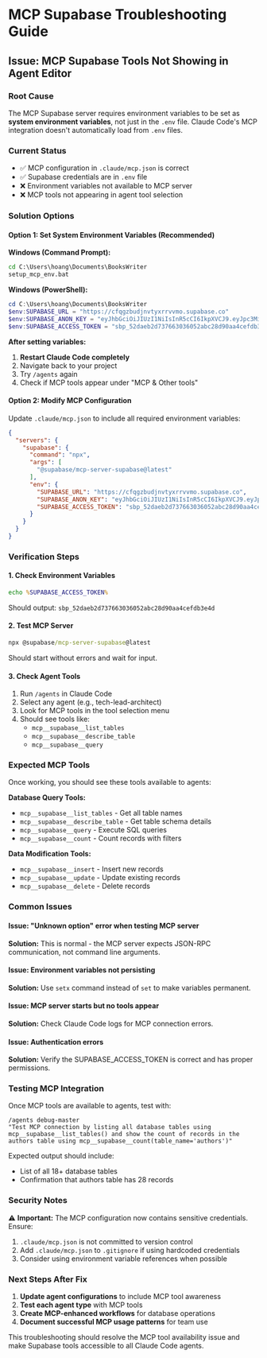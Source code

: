 # MCP Supabase Troubleshooting Guide

## Issue: MCP Supabase Tools Not Showing in Agent Editor

### Root Cause
The MCP Supabase server requires environment variables to be set as **system environment variables**, not just in the `.env` file. Claude Code's MCP integration doesn't automatically load from `.env` files.

### Current Status
- ✅ MCP configuration in `.claude/mcp.json` is correct
- ✅ Supabase credentials are in `.env` file
- ❌ Environment variables not available to MCP server
- ❌ MCP tools not appearing in agent tool selection

### Solution Options

#### Option 1: Set System Environment Variables (Recommended)

**Windows (Command Prompt):**
```cmd
cd C:\Users\hoang\Documents\BooksWriter
setup_mcp_env.bat
```

**Windows (PowerShell):**
```powershell
cd C:\Users\hoang\Documents\BooksWriter
$env:SUPABASE_URL = "https://cfqgzbudjnvtyxrrvvmo.supabase.co"
$env:SUPABASE_ANON_KEY = "eyJhbGciOiJIUzI1NiIsInR5cCI6IkpXVCJ9.eyJpc3MiOiJzdXBhYmFzZSIsInJlZiI6ImNmcWd6YnVkam52dHl4cnJ2dm1vIiwicm9sZSI6ImFub24iLCJpYXQiOjE3NTI2MDc4NTcsImV4cCI6MjA2ODE4Mzg1N30.htAv5kEmCFYdpGwhczSclA26pBDofhkMHu4OPmARp6w"
$env:SUPABASE_ACCESS_TOKEN = "sbp_52daeb2d737663036052abc28d90aa4cefdb3e4d"
```

**After setting variables:**
1. **Restart Claude Code completely**
2. Navigate back to your project
3. Try `/agents` again
4. Check if MCP tools appear under "MCP & Other tools"

#### Option 2: Modify MCP Configuration

Update `.claude/mcp.json` to include all required environment variables:

```json
{
  "servers": {
    "supabase": {
      "command": "npx",
      "args": [
        "@supabase/mcp-server-supabase@latest"
      ],
      "env": {
        "SUPABASE_URL": "https://cfqgzbudjnvtyxrrvvmo.supabase.co",
        "SUPABASE_ANON_KEY": "eyJhbGciOiJIUzI1NiIsInR5cCI6IkpXVCJ9.eyJpc3MiOiJzdXBhYmFzZSIsInJlZiI6ImNmcWd6YnVkam52dHl4cnJ2dm1vIiwicm9sZSI6ImFub24iLCJpYXQiOjE3NTI2MDc4NTcsImV4cCI6MjA2ODE4Mzg1N30.htAv5kEmCFYdpGwhczSclA26pBDofhkMHu4OPmARp6w",
        "SUPABASE_ACCESS_TOKEN": "sbp_52daeb2d737663036052abc28d90aa4cefdb3e4d"
      }
    }
  }
}
```

### Verification Steps

#### 1. Check Environment Variables
```cmd
echo %SUPABASE_ACCESS_TOKEN%
```
Should output: `sbp_52daeb2d737663036052abc28d90aa4cefdb3e4d`

#### 2. Test MCP Server
```cmd
npx @supabase/mcp-server-supabase@latest
```
Should start without errors and wait for input.

#### 3. Check Agent Tools
1. Run `/agents` in Claude Code
2. Select any agent (e.g., tech-lead-architect)
3. Look for MCP tools in the tool selection menu
4. Should see tools like:
   - `mcp__supabase__list_tables`
   - `mcp__supabase__describe_table`
   - `mcp__supabase__query`

### Expected MCP Tools

Once working, you should see these tools available to agents:

**Database Query Tools:**
- `mcp__supabase__list_tables` - Get all table names
- `mcp__supabase__describe_table` - Get table schema details
- `mcp__supabase__query` - Execute SQL queries
- `mcp__supabase__count` - Count records with filters

**Data Modification Tools:**
- `mcp__supabase__insert` - Insert new records
- `mcp__supabase__update` - Update existing records
- `mcp__supabase__delete` - Delete records

### Common Issues

#### Issue: "Unknown option" error when testing MCP server
**Solution:** This is normal - the MCP server expects JSON-RPC communication, not command line arguments.

#### Issue: Environment variables not persisting
**Solution:** Use `setx` command instead of `set` to make variables permanent.

#### Issue: MCP server starts but no tools appear
**Solution:** Check Claude Code logs for MCP connection errors.

#### Issue: Authentication errors
**Solution:** Verify the SUPABASE_ACCESS_TOKEN is correct and has proper permissions.

### Testing MCP Integration

Once MCP tools are available to agents, test with:

```
/agents debug-master
"Test MCP connection by listing all database tables using mcp__supabase__list_tables() and show the count of records in the authors table using mcp__supabase__count(table_name='authors')"
```

Expected output should include:
- List of all 18+ database tables
- Confirmation that authors table has 28 records

### Security Notes

⚠️ **Important:** The MCP configuration now contains sensitive credentials. Ensure:
1. `.claude/mcp.json` is not committed to version control
2. Add `.claude/mcp.json` to `.gitignore` if using hardcoded credentials
3. Consider using environment variable references when possible

### Next Steps After Fix

1. **Update agent configurations** to include MCP tool awareness
2. **Test each agent type** with MCP tools
3. **Create MCP-enhanced workflows** for database operations
4. **Document successful MCP usage patterns** for team use

This troubleshooting should resolve the MCP tool availability issue and make Supabase tools accessible to all Claude Code agents.